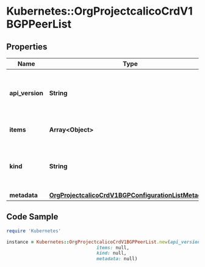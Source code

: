 # Kubernetes::OrgProjectcalicoCrdV1BGPPeerList

## Properties

Name | Type | Description | Notes
------------ | ------------- | ------------- | -------------
**api_version** | **String** | APIVersion defines the versioned schema of this representation of an object. Servers should convert recognized schemas to the latest internal value, and may reject unrecognized values. More info: https://git.k8s.io/community/contributors/devel/sig-architecture/api-conventions.md#resources | [optional] 
**items** | **Array&lt;Object&gt;** | List of bgppeers. More info: https://git.k8s.io/community/contributors/devel/sig-architecture/api-conventions.md | 
**kind** | **String** | Kind is a string value representing the REST resource this object represents. Servers may infer this from the endpoint the client submits requests to. Cannot be updated. In CamelCase. More info: https://git.k8s.io/community/contributors/devel/sig-architecture/api-conventions.md#types-kinds | [optional] 
**metadata** | [**OrgProjectcalicoCrdV1BGPConfigurationListMetadata**](OrgProjectcalicoCrdV1BGPConfigurationListMetadata.md) |  | [optional] 

## Code Sample

```ruby
require 'Kubernetes'

instance = Kubernetes::OrgProjectcalicoCrdV1BGPPeerList.new(api_version: null,
                                 items: null,
                                 kind: null,
                                 metadata: null)
```


